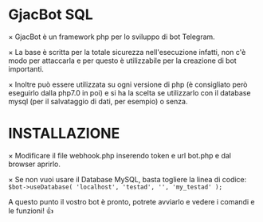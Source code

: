 # GjacBot SQL

× GjacBot è un framework php per lo sviluppo di bot Telegram.

× La base è scritta per la totale sicurezza nell'esecuzione infatti, non c'è modo per attaccarla e per questo è utilizzabile per la creazione di bot importanti.

× Inoltre può essere utilizzata su ogni versione di php (è consigliato però eseguirlo dalla php7.0 in poi) e si ha la scelta se utilizzarlo con il database mysql (per il salvataggio di dati, per esempio) o senza.

# INSTALLAZIONE

× Modificare il file webhook.php inserendo token e url bot.php e dal browser aprirlo.

× Se non vuoi usare il Database MySQL, basta togliere la linea di codice:
`$bot->useDatabase(
'localhost',
'testad',
'',
'my_testad'
);`

A questo punto il vostro bot è pronto, potrete avviarlo e vedere i comandi e le funzioni! 👍 
